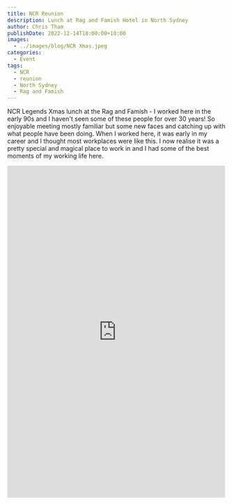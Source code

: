 ```yaml
---
title: NCR Reunion
description: Lunch at Rag and Famish Hotel in North Sydney
author: Chris Tham
publishDate: 2022-12-14T18:00:00+10:00
images:
  - ../images/blog/NCR Xmas.jpeg
categories:
  - Event
tags:
  - NCR
  - reunion
  - North Sydney
  - Rag and Famish
---
```


NCR Legends Xmas lunch at the Rag and Famish - I worked here in the early 90s and I haven't seen some of these people for over 30 years! So enjoyable meeting mostly familiar but some new faces and catching up with what people have been doing. When I worked here, it was early in my career and I thought most workplaces were like this. I now realise it was a pretty special and magical place to work in and I had some of the best moments of my working life here.

<iframe src="https://www.facebook.com/plugins/post.php?href=https%3A%2F%2Fwww.facebook.com%2Fchris1.tham%2Fposts%2Fpfbid0icDVxJkaMMShpchs5TfWuNJbm1iNXPRuaezJ1bcpooJjcrEV3CkQHkjvDtQXaUiHl&show_text=true&width=500" width="500" height="761" style="border:none;overflow:hidden" scrolling="no" frameborder="0" allowfullscreen="true" allow="autoplay; clipboard-write; encrypted-media; picture-in-picture; web-share"></iframe>
